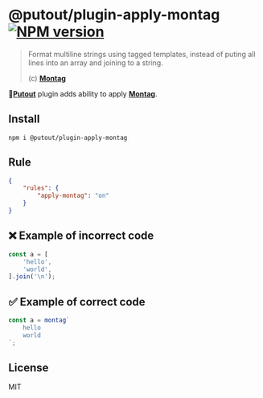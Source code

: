 # @putout/plugin-apply-montag [![NPM version][NPMIMGURL]][NPMURL]

[NPMIMGURL]: https://img.shields.io/npm/v/@putout/plugin-apply-montag.svg?style=flat&longCache=true
[NPMURL]: https://npmjs.org/package/@putout/plugin-apply-montag"npm"


> Format multiline strings using tagged templates, instead of puting all lines into an array and joining to a string.
>
> (c) [**Montag**](https://github.com/coderaiser/montag)

🐊[**Putout**](https://github.com/coderaiser/putout) plugin adds ability to apply [**Montag**](https://github.com/coderaiser/montag).

## Install

```
npm i @putout/plugin-apply-montag
```

## Rule

```json
{
    "rules": {
        "apply-montag": "on"
    }
}
```

## ❌ Example of incorrect code

```js
const a = [
    'hello',
    'world',
].join('\n');
```

## ✅ Example of correct code

```js
const a = montag`
    hello
    world
`;
```

## License

MIT
